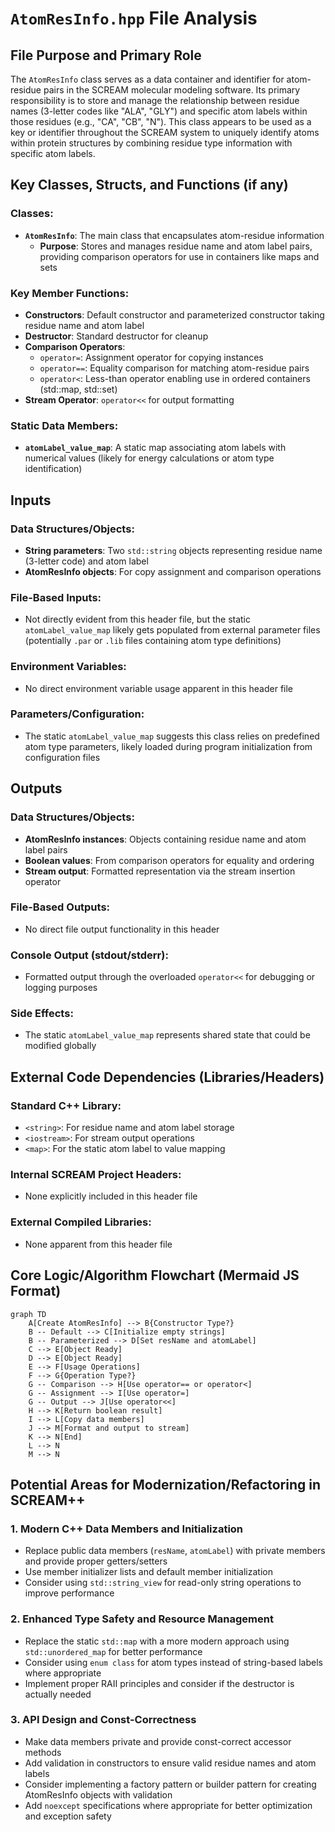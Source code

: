 # `AtomResInfo.hpp` File Analysis

## File Purpose and Primary Role

The `AtomResInfo` class serves as a data container and identifier for atom-residue pairs in the SCREAM molecular modeling software. Its primary responsibility is to store and manage the relationship between residue names (3-letter codes like "ALA", "GLY") and specific atom labels within those residues (e.g., "CA", "CB", "N"). This class appears to be used as a key or identifier throughout the SCREAM system to uniquely identify atoms within protein structures by combining residue type information with specific atom labels.

## Key Classes, Structs, and Functions (if any)

### Classes:

- **`AtomResInfo`**: The main class that encapsulates atom-residue information
  - **Purpose**: Stores and manages residue name and atom label pairs, providing comparison operators for use in containers like maps and sets

### Key Member Functions:

- **Constructors**: Default constructor and parameterized constructor taking residue name and atom label
- **Destructor**: Standard destructor for cleanup
- **Comparison Operators**:
  - `operator=`: Assignment operator for copying instances
  - `operator==`: Equality comparison for matching atom-residue pairs
  - `operator<`: Less-than operator enabling use in ordered containers (std::map, std::set)
- **Stream Operator**: `operator<<` for output formatting

### Static Data Members:

- **`atomLabel_value_map`**: A static map associating atom labels with numerical values (likely for energy calculations or atom type identification)

## Inputs

### Data Structures/Objects:

- **String parameters**: Two `std::string` objects representing residue name (3-letter code) and atom label
- **AtomResInfo objects**: For copy assignment and comparison operations

### File-Based Inputs:

- Not directly evident from this header file, but the static `atomLabel_value_map` likely gets populated from external parameter files (potentially `.par` or `.lib` files containing atom type definitions)

### Environment Variables:

- No direct environment variable usage apparent in this header file

### Parameters/Configuration:

- The static `atomLabel_value_map` suggests this class relies on predefined atom type parameters, likely loaded during program initialization from configuration files

## Outputs

### Data Structures/Objects:

- **AtomResInfo instances**: Objects containing residue name and atom label pairs
- **Boolean values**: From comparison operators for equality and ordering
- **Stream output**: Formatted representation via the stream insertion operator

### File-Based Outputs:

- No direct file output functionality in this header

### Console Output (stdout/stderr):

- Formatted output through the overloaded `operator<<` for debugging or logging purposes

### Side Effects:

- The static `atomLabel_value_map` represents shared state that could be modified globally

## External Code Dependencies (Libraries/Headers)

### Standard C++ Library:

- `<string>`: For residue name and atom label storage
- `<iostream>`: For stream output operations
- `<map>`: For the static atom label to value mapping

### Internal SCREAM Project Headers:

- None explicitly included in this header file

### External Compiled Libraries:

- None apparent from this header file

## Core Logic/Algorithm Flowchart (Mermaid JS Format)

```mermaid
graph TD
    A[Create AtomResInfo] --> B{Constructor Type?}
    B -- Default --> C[Initialize empty strings]
    B -- Parameterized --> D[Set resName and atomLabel]
    C --> E[Object Ready]
    D --> E[Object Ready]
    E --> F[Usage Operations]
    F --> G{Operation Type?}
    G -- Comparison --> H[Use operator== or operator<]
    G -- Assignment --> I[Use operator=]
    G -- Output --> J[Use operator<<]
    H --> K[Return boolean result]
    I --> L[Copy data members]
    J --> M[Format and output to stream]
    K --> N[End]
    L --> N
    M --> N
```

## Potential Areas for Modernization/Refactoring in SCREAM++

### 1. **Modern C++ Data Members and Initialization**

- Replace public data members (`resName`, `atomLabel`) with private members and provide proper getters/setters
- Use member initializer lists and default member initialization
- Consider using `std::string_view` for read-only string operations to improve performance

### 2. **Enhanced Type Safety and Resource Management**

- Replace the static `std::map` with a more modern approach using `std::unordered_map` for better performance
- Consider using `enum class` for atom types instead of string-based labels where appropriate
- Implement proper RAII principles and consider if the destructor is actually needed

### 3. **API Design and Const-Correctness**

- Make data members private and provide const-correct accessor methods
- Add validation in constructors to ensure valid residue names and atom labels
- Consider implementing a factory pattern or builder pattern for creating AtomResInfo objects with validation
- Add `noexcept` specifications where appropriate for better optimization and exception safety
